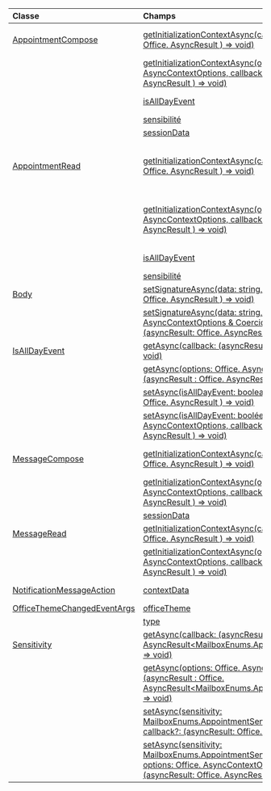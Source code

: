 | Classe | Champs | Description |
|:---|:---|:---|
|[AppointmentCompose](/javascript/api/outlook/outlook.appointmentcompose)|[getInitializationContextAsync(callback?: (asyncResult: Office. AsyncResult <string> ) => void)](/javascript/api/outlook/outlook.appointmentcompose#getinitializationcontextasync-callback--asyncresult-)|Obtient les données d’initialisation transmises lorsque le module est activé par un message actionnable.|
||[getInitializationContextAsync(options: Office. AsyncContextOptions, callback?: (asyncResult: Office. AsyncResult <string> ) => void)](/javascript/api/outlook/outlook.appointmentcompose#getinitializationcontextasync-options--callback--asyncresult-)|Obtient les données d’initialisation transmises lorsque le module est activé par un message actionnable.|
||[isAllDayEvent](/javascript/api/outlook/outlook.appointmentcompose#isalldayevent)|Obtient ou définit le {@link Office. Propriété IsAllDayEvent} d’un rendez-vous.|
||[sensibilité](/javascript/api/outlook/outlook.appointmentcompose#sensitivity)|Obtient ou définit le {@link Office. Sensibilité | sensibilité} d’un rendez-vous.|
||[sessionData](/javascript/api/outlook/outlook.appointmentcompose#sessiondata)|Gère le {@link Office. SessionData | SessionData} d’un élément en mode composition.|
|[AppointmentRead](/javascript/api/outlook/outlook.appointmentread)|[getInitializationContextAsync(callback?: (asyncResult: Office. AsyncResult <string> ) => void)](/javascript/api/outlook/outlook.appointmentread#getinitializationcontextasync-callback--asyncresult-)|Obtient les données d’initialisation transmises lorsque le @link https://docs.microsoft.com/outlook/actionable-messages/invoke-add-in-from-actionable-message | activée par un message actionnable}.|
||[getInitializationContextAsync(options: Office. AsyncContextOptions, callback?: (asyncResult: Office. AsyncResult <string> ) => void)](/javascript/api/outlook/outlook.appointmentread#getinitializationcontextasync-options--callback--asyncresult-)|Obtient les données d’initialisation transmises lorsque le @link https://docs.microsoft.com/outlook/actionable-messages/invoke-add-in-from-actionable-message | activée par un message actionnable}.|
||[isAllDayEvent](/javascript/api/outlook/outlook.appointmentread#isalldayevent)|Renvoie une valeur boolé nationale indiquant si l’événement se trouve toute la journée.|
||[sensibilité](/javascript/api/outlook/outlook.appointmentread#sensitivity)|Fournit la valeur de sensibilité du rendez-vous.|
|[Body](/javascript/api/outlook/outlook.body)|[setSignatureAsync(data: string, callback?: (asyncResult: Office. AsyncResult <void> ) => void)](/javascript/api/outlook/outlook.body#setsignatureasync-data--callback--asyncresult-)|Ajoute ou remplace la signature du corps de l’élément.|
||[setSignatureAsync(data: string, options: Office. AsyncContextOptions & CoercionTypeOptions, callback?: (asyncResult: Office. AsyncResult <void> ) => void)](/javascript/api/outlook/outlook.body#setsignatureasync-data--options--callback--asyncresult-)|Ajoute ou remplace la signature du corps de l’élément.|
|[IsAllDayEvent](/javascript/api/outlook/outlook.isalldayevent)|[getAsync(callback: (asyncResult: Office. AsyncResult <boolean> ) => void)](/javascript/api/outlook/outlook.isalldayevent#getasync-callback--asyncresult-)|Obtient la valeur booléle indiquant si l’événement se trouve dans la journée ou non.|
||[getAsync(options: Office. AsyncContextOptions, rappel : (asyncResult : Office. AsyncResult <boolean> ) => void)](/javascript/api/outlook/outlook.isalldayevent#getasync-options--callback--asyncresult-)|Obtient la valeur booléle indiquant si l’événement se trouve dans la journée ou non.|
||[setAsync(isAllDayEvent: boolean, callback?: (asyncResult: Office. AsyncResult <void> ) => void)](/javascript/api/outlook/outlook.isalldayevent#setasync-isalldayevent--callback--asyncresult-)|Définit l’état d’un événement sur une journée d’un rendez-vous.|
||[setAsync(isAllDayEvent: booléen, options : Office. AsyncContextOptions, callback?: (asyncResult: Office. AsyncResult <void> ) => void)](/javascript/api/outlook/outlook.isalldayevent#setasync-isalldayevent--options--callback--asyncresult-)|Définit l’état d’un événement sur une journée d’un rendez-vous.|
|[MessageCompose](/javascript/api/outlook/outlook.messagecompose)|[getInitializationContextAsync(callback?: (asyncResult: Office. AsyncResult <string> ) => void)](/javascript/api/outlook/outlook.messagecompose#getinitializationcontextasync-callback--asyncresult-)|Obtient les données d’initialisation transmises lorsque le module est activé par un message actionnable.|
||[getInitializationContextAsync(options: Office. AsyncContextOptions, callback?: (asyncResult: Office. AsyncResult <string> ) => void)](/javascript/api/outlook/outlook.messagecompose#getinitializationcontextasync-options--callback--asyncresult-)|Obtient les données d’initialisation transmises lorsque le module est activé par un message actionnable.|
||[sessionData](/javascript/api/outlook/outlook.messagecompose#sessiondata)|Gère le {@link Office. SessionData | SessionData} d’un élément en mode composition.|
|[MessageRead](/javascript/api/outlook/outlook.messageread)|[getInitializationContextAsync(callback?: (asyncResult: Office. AsyncResult <string> ) => void)](/javascript/api/outlook/outlook.messageread#getinitializationcontextasync-callback--asyncresult-)|Obtient les données d’initialisation transmises lorsque le|
||[getInitializationContextAsync(options: Office. AsyncContextOptions, callback?: (asyncResult: Office. AsyncResult <string> ) => void)](/javascript/api/outlook/outlook.messageread#getinitializationcontextasync-options--callback--asyncresult-)|Obtient les données d’initialisation transmises lorsque le|
|[NotificationMessageAction](/javascript/api/outlook/outlook.notificationmessageaction)|[contextData](/javascript/api/outlook/outlook.notificationmessageaction#contextdata)|Toutes les données JSON que le bouton doit transmettre.|
|[OfficeThemeChangedEventArgs](/javascript/api/outlook/outlook.officethemechangedeventargs)|[officeTheme](/javascript/api/outlook/outlook.officethemechangedeventargs#officetheme)|Obtient le thème Office mis à jour.|
||[type](/javascript/api/outlook/outlook.officethemechangedeventargs#type)|Obtient le type de l’événement.|
|[Sensitivity](/javascript/api/outlook/outlook.sensitivity)|[getAsync(callback: (asyncResult: Office. AsyncResult<MailboxEnums.AppointmentSensitivityType>) => void)](/javascript/api/outlook/outlook.sensitivity#getasync-callback--asyncresult-)|Obtient la valeur de la sensibilité du rendez-vous.|
||[getAsync(options: Office. AsyncContextOptions, rappel : (asyncResult : Office. AsyncResult<MailboxEnums.AppointmentSensitivityType>) => void)](/javascript/api/outlook/outlook.sensitivity#getasync-options--callback--asyncresult-)|Obtient la valeur de la sensibilité du rendez-vous.|
||[setAsync(sensitivity: MailboxEnums.AppointmentSensitivityType \| string, callback?: (asyncResult: Office. AsyncResult <void> ) => void)](/javascript/api/outlook/outlook.sensitivity#setasync-sensitivity--callback--asyncresult-)|Définit la valeur du niveau de sensibilité du rendez-vous.|
||[setAsync(sensitivity: MailboxEnums.AppointmentSensitivityType \| string, options: Office. AsyncContextOptions, callback?: (asyncResult: Office. AsyncResult <void> ) => void)](/javascript/api/outlook/outlook.sensitivity#setasync-sensitivity--options--callback--asyncresult-)|Définit la valeur du niveau de sensibilité du rendez-vous.|
